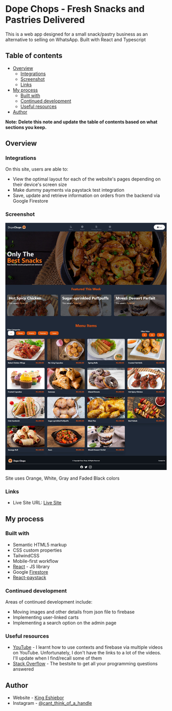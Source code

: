 # Dope Chops - Fresh Snacks and Pastries Delivered

This is a web app designed for a small snack/pastry business as an alternative to selling on WhatsApp. Built with React and Typescript

## Table of contents

- [Overview](#overview)
  - [Integrations](#integrations)
  - [Screenshot](#screenshot)
  - [Links](#links)
- [My process](#my-process)
  - [Built with](#built-with)
  - [Continued development](#continued-development)
  - [Useful resources](#useful-resources)
- [Author](#author)

**Note: Delete this note and update the table of contents based on what sections you keep.**

## Overview

### Integrations

On this site, users are able to:

- View the optimal layout for each of the website's pages depending on their device's screen size
- Make dummy payments via paystack test integration
- Save, update and retrieve information on orders from the backend via Google Firestore

### Screenshot

![](./screenshot.jpeg)

Site uses Orange, White, Gray and Faded Black colors

### Links

- Live Site URL: [Live Site]()

## My process

### Built with

- Semantic HTML5 markup
- CSS custom properties
- TailwindCSS
- Mobile-first workflow
- [React](https://reactjs.org/) - JS library
- Google [Firestore](https://firestore.google.com/)
- [React-paystack](https://www.npmjs.com/package/react-paystack)

### Continued development

Areas of continued development include:
- Moving images and other details from json file to firebase
- Implementing user-linked carts
- Implementing a search option on the admin page

### Useful resources

- [YouTube](https://www.youtube.com) - I learnt how to use contexts and firebase via multiple videos on YouTube. Unfortunately, I don't have the links to a lot of the videos. I'll update when I find/recall some of them 
- [Stack Overflow](https://stackoverflow.com) - The bestsite to get all your programming questions answered

## Author

- Website - [King Eshiebor](https://www.linkedin.com/in/king-eshiebor-684600207)
- Instagram - [@cant_think_of_a_handle](https://www.instagram.com/cant_think_of_a_handle)